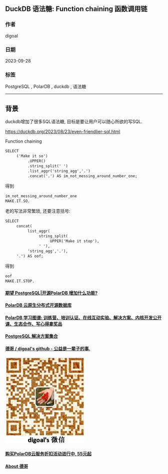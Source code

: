 ## DuckDB 语法糖: Function chaining 函数调用链  
                                                            
### 作者                                                            
digoal                                                            
                                                            
### 日期                                                            
2023-09-28                                                           
                                                            
### 标签                                                            
PostgreSQL , PolarDB , duckdb , 语法糖                 
                                                            
----                                                            
                                                            
## 背景             
duckdb增加了很多SQL语法糖, 目标是要让用户可以随心所欲的写SQL.               
        
https://duckdb.org/2023/08/23/even-friendlier-sql.html        
          
Function chaining    
    
```  
SELECT   
     ('Make it so')  
          .UPPER()  
          .string_split(' ')  
          .list_aggr('string_agg','.')  
          .concat('.') AS im_not_messing_around_number_one;  
```  
  
得到  
  
```  
im_not_messing_around_number_one  
MAKE.IT.SO.  
```  
  
老的写法非常繁琐, 还要注意括号:  
  
```  
SELECT   
     concat(  
          list_aggr(  
               string_split(  
                    UPPER('Make it stop'),  
               ' '),  
          'string_agg','.'),  
     '.') AS oof;  
```  
  
得到  
  
```  
oof  
MAKE.IT.STOP.  
```  
  
  
#### [期望 PostgreSQL|开源PolarDB 增加什么功能?](https://github.com/digoal/blog/issues/76 "269ac3d1c492e938c0191101c7238216")
  
  
#### [PolarDB 云原生分布式开源数据库](https://github.com/ApsaraDB "57258f76c37864c6e6d23383d05714ea")
  
  
#### [PolarDB 学习图谱: 训练营、培训认证、在线互动实验、解决方案、内核开发公开课、生态合作、写心得拿奖品](https://www.aliyun.com/database/openpolardb/activity "8642f60e04ed0c814bf9cb9677976bd4")
  
  
#### [PostgreSQL 解决方案集合](../201706/20170601_02.md "40cff096e9ed7122c512b35d8561d9c8")
  
  
#### [德哥 / digoal's github - 公益是一辈子的事.](https://github.com/digoal/blog/blob/master/README.md "22709685feb7cab07d30f30387f0a9ae")
  
  
![digoal's wechat](../pic/digoal_weixin.jpg "f7ad92eeba24523fd47a6e1a0e691b59")
  
  
#### [购买PolarDB云服务折扣活动进行中, 55元起](https://www.aliyun.com/activity/new/polardb-yunparter?userCode=bsb3t4al "e0495c413bedacabb75ff1e880be465a")
  
  
#### [About 德哥](https://github.com/digoal/blog/blob/master/me/readme.md "a37735981e7704886ffd590565582dd0")
  

